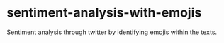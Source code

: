 # sentiment-analysis-with-emojis
Sentiment analysis through twitter by identifying emojis within the texts.
